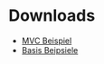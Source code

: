 # Downloads

- [MVC Beispiel](http://hubertphp.com/public/download/mvc.zip)
- [Basis Beipsiele](https://github.com/falkmueller/hubert/tree/master/example)

